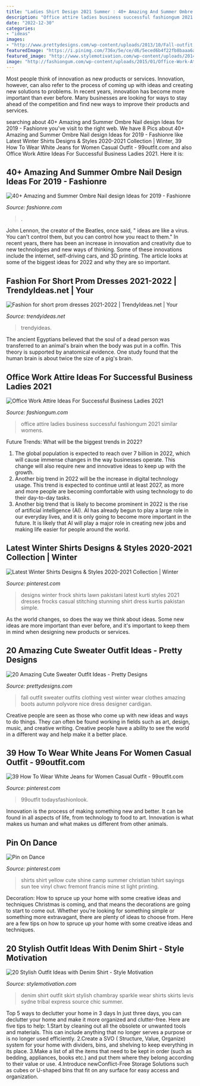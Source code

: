 ```yaml
---
title: "Ladies Shirt Design 2021 Summer : 40+ Amazing And Summer Ombre Nail Design Ideas For 2019"
description: "Office attire ladies business successful fashiongum 2021 similar womens"
date: "2022-12-30"
categories:
- "ideas"
images:
- "http://www.prettydesigns.com/wp-content/uploads/2013/10/Fall-outfit.jpg"
featuredImage: "https://i.pinimg.com/736x/5e/ce/d6/5eced6b4f22fb8baaa6a8b86c58b5aaf.jpg"
featured_image: "http://www.stylemotivation.com/wp-content/uploads/2014/02/20-Stylish-Outfit-Ideas-with-Denim-Shirt-17-620x828.jpg"
image: "http://fashiongum.com/wp-content/uploads/2015/01/Office-Work-Attire-For-Ladies-13-700x1061.jpg"
---
```



Most people think of innovation as new products or services. Innovation, however, can also refer to the process of coming up with ideas and creating new solutions to problems. In recent years, innovation has become more important than ever before. Many businesses are looking for ways to stay ahead of the competition and find new ways to improve their products and services.

	

		
searching about 40+ Amazing and Summer Ombre Nail design Ideas for 2019 - Fashionre you've visit to the right web. We have 8 Pics about 40+ Amazing and Summer Ombre Nail design Ideas for 2019 - Fashionre like Latest Winter Shirts Designs &amp; Styles 2020-2021 Collection | Winter, 39 How To Wear White Jeans for Women Casual Outfit - 99outfit.com and also Office Work Attire Ideas For Successful Business Ladies 2021. Here it is:
		
    
## 40+ Amazing And Summer Ombre Nail Design Ideas For 2019 - Fashionre

<img loading=lazy src="https://live.staticflickr.com/65535/47667347931_c875719b1c_o.jpg" onerror="this.onerror=null;this.src='https://tse2.mm.bing.net/th?id=OIP.j-6A0plPtzQE9nvtnzbeNQHaOw&amp;pid=15.1';" alt="40+ Amazing and Summer Ombre Nail design Ideas for 2019 - Fashionre">

_Source: fashionre.com_

>. 

	

John Lennon, the creator of the Beatles, once said, " ideas are like a virus. You can't control them, but you can control how you react to them." In recent years, there has been an increase in innovation and creativity due to new technologies and new ways of thinking. Some of these innovations include the internet, self-driving cars, and 3D printing. The article looks at some of the biggest ideas for 2022 and why they are so important.

    
## Fashion For Short Prom Dresses 2021-2022 | TrendyIdeas.net | Your

<img loading=lazy src="https://trendyideas.net/wp-content/uploads/2021/01/1611042020_390_Fashion-for-short-prom-dresses-2021-2022.jpg" onerror="this.onerror=null;this.src='https://tse4.mm.bing.net/th?id=OIP.AXMTcVHPLZDIe8wRrPJCUQHaLH&amp;pid=15.1';" alt="Fashion for short prom dresses 2021-2022 | TrendyIdeas.net | Your">

_Source: trendyideas.net_

>trendyideas. 

	

The ancient Egyptians believed that the soul of a dead person was transferred to an animal's brain when the body was put in a coffin. This theory is supported by anatomical evidence. One study found that the human brain is about twice the size of a pig's brain.

    
## Office Work Attire Ideas For Successful Business Ladies 2021

<img loading=lazy src="http://fashiongum.com/wp-content/uploads/2015/01/Office-Work-Attire-For-Ladies-13-700x1061.jpg" onerror="this.onerror=null;this.src='https://tse4.mm.bing.net/th?id=OIP.P05wo29mSHA0T1704yURKgHaLO&amp;pid=15.1';" alt="Office Work Attire Ideas For Successful Business Ladies 2021">

_Source: fashiongum.com_

>office attire ladies business successful fashiongum 2021 similar womens. 

	

Future Trends: What will be the biggest trends in 2022?
1. The global population is expected to reach over 7 billion in 2022, which will cause immense changes in the way businesses operate. This change will also require new and innovative ideas to keep up with the growth.
2. Another big trend in 2022 will be the increase in digital technology usage. This trend is expected to continue until at least 2027, as more and more people are becoming comfortable with using technology to do their day-to-day tasks.
3. Another big trend that is likely to become prominent in 2022 is the rise of artificial intelligence (AI). AI has already begun to play a large role in our everyday lives, and it is only going to become more important in the future. It is likely that AI will play a major role in creating new jobs and making life easier for people around the world.

    
## Latest Winter Shirts Designs &amp; Styles 2020-2021 Collection | Winter

<img loading=lazy src="https://i.pinimg.com/736x/5e/ce/d6/5eced6b4f22fb8baaa6a8b86c58b5aaf.jpg" onerror="this.onerror=null;this.src='https://tse3.mm.bing.net/th?id=OIP.OCu-zTS9u5pi_Rn3cj2GAwHaLH&amp;pid=15.1';" alt="Latest Winter Shirts Designs &amp; Styles 2020-2021 Collection | Winter">

_Source: pinterest.com_

>designs winter frock shirts lawn pakistani latest kurti styles 2021 dresses frocks casual stitching stunning shirt dress kurtis pakistan simple. 

	

As the world changes, so does the way we think about ideas. Some new ideas are more important than ever before, and it's important to keep them in mind when designing new products or services.

    
## 20 Amazing Cute Sweater Outfit Ideas - Pretty Designs

<img loading=lazy src="http://www.prettydesigns.com/wp-content/uploads/2013/10/Fall-outfit.jpg" onerror="this.onerror=null;this.src='https://tse2.mm.bing.net/th?id=OIP.C4wrU4YiFZ_fSU4nerCfkAHaKW&amp;pid=15.1';" alt="20 Amazing Cute Sweater Outfit Ideas - Pretty Designs">

_Source: prettydesigns.com_

>fall outfit sweater outfits clothing vest winter wear clothes amazing boots autumn polyvore nice dress designer cardigan. 

	

Creative people are seen as those who come up with new ideas and ways to do things. They can often be found working in fields such as art, design, music, and creative writing. Creative people have a ability to see the world in a different way and help make it a better place.

    
## 39 How To Wear White Jeans For Women Casual Outfit - 99outfit.com

<img loading=lazy src="https://i.pinimg.com/736x/65/3a/22/653a222c9565737133e4384e6fc32c40.jpg" onerror="this.onerror=null;this.src='https://tse2.mm.bing.net/th?id=OIP.VQFZDyWVtkWeKtMR6vbHQwHaKY&amp;pid=15.1';" alt="39 How To Wear White Jeans for Women Casual Outfit - 99outfit.com">

_Source: pinterest.com_

>99outfit todaysfashionlook. 

	

Innovation is the process of making something new and better. It can be found in all aspects of life, from technology to food to art. Innovation is what makes us human and what makes us different from other animals.

    
## Pin On Dance

<img loading=lazy src="https://i.pinimg.com/736x/b9/b2/08/b9b208d032ab7e1738afc641a6ee6112--mens-shirts-summer-htv-shirts.jpg" onerror="this.onerror=null;this.src='https://tse3.mm.bing.net/th?id=OIP.uSBvFR_9LVywIWnYHpeDTgHaLH&amp;pid=15.1';" alt="Pin on Dance">

_Source: pinterest.com_

>shirts shirt yellow cute shine camp summer christian tshirt sayings sun tee vinyl chwc fremont francis mine st light printing. 

	

Decoration: How to spruce up your home with some creative ideas and techniques
Christmas is coming, and that means the decorations are going to start to come out. Whether you're looking for something simple or something more extravagant, there are plenty of ideas to choose from. Here are a few tips on how to spruce up your home with some creative ideas and techniques.

    
## 20 Stylish Outfit Ideas With Denim Shirt - Style Motivation

<img loading=lazy src="http://www.stylemotivation.com/wp-content/uploads/2014/02/20-Stylish-Outfit-Ideas-with-Denim-Shirt-17-620x828.jpg" onerror="this.onerror=null;this.src='https://tse2.mm.bing.net/th?id=OIP.rS5fUBqsOxYBq3mQTgDRggHaJ5&amp;pid=15.1';" alt="20 Stylish Outfit Ideas with Denim Shirt - Style Motivation">

_Source: stylemotivation.com_

>denim shirt outfit skirt stylish chambray sparkle wear shirts skirts levis sydne tribal express source chic summer. 

	

Top 5 ways to declutter your home in 3 days
In just three days, you can declutter your home and make it more organized and clutter-free. Here are five tips to help:
1.Start by cleaning out all the obsolete or unwanted tools and materials. This can include anything that no longer serves a purpose or is no longer used efficiently.
2.Create a SVO ( Structure, Value, Organize) system for your home with dividers, bins, and shelving to keep everything in its place.
3.Make a list of all the items that need to be kept in order (such as bedding, appliances, books etc.) and put them where they belong according to their value or use.
4.Introduce newConflict-Free Storage Solutions such as cubes or U-shaped bins that fit on any surface for easy access and organization.      
